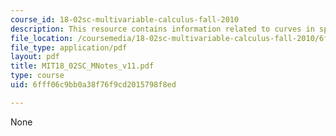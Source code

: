 ```yaml
---
course_id: 18-02sc-multivariable-calculus-fall-2010
description: This resource contains information related to curves in space.
file_location: /coursemedia/18-02sc-multivariable-calculus-fall-2010/6fff06c9bb0a38f76f9cd2015798f8ed_MIT18_02SC_MNotes_v11.pdf
file_type: application/pdf
layout: pdf
title: MIT18_02SC_MNotes_v11.pdf
type: course
uid: 6fff06c9bb0a38f76f9cd2015798f8ed

---
```

None